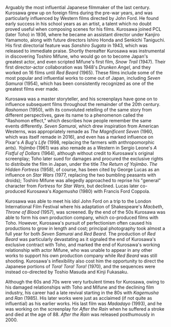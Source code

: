 <!-- Akira Kurosawa -->

Arguably the most influential Japanese filmmaker of the last century. Kurosawa grew up on foreign films during the pre-war years, and was particularly influenced by Western films directed by John Ford. He found early success in his school years as an artist, a talent which no doubt proved useful when composing scenes for his films. Kurosawa joined PCL (later Toho) in 1936, where he became an assistant director under Kanjiro Yamamoto, along with future directors Ishiro Honda and Senkichi Taniguchi. His first directorial feature was *Sanshiro Sugata* in 1943, which was released to immediate praise. Shortly thereafter Kurosawa was instrumental in discovering Toshiro Mifune, who would go on to become Japan's greatest actor, and even scripted Mifune's first film, *Snow Trail* (1947). Their first director-actor collaboration was 1948's *Drunken Angel*, and they worked on 16 films until *Red Beard* (1965). These films include some of the most popular and influential works to come out of Japan, including *Seven Samurai* (1954), which has been consistently recognized as one of the greatest films ever made.

Kurosawa was a master storyteller, and his screenplays have gone on to influence subsequent films throughout the remainder of the 20th century. *Rashomon* (1950), with its convoluted retelling of the same story from different perspectives, gave its name to a phenomenon called the "Rashomon effect," which describes how people remember the same events differently. *Seven Samurai*, which drew inspiration from American Westerns, was appropriately remade as *The Magnificent Seven* (1960, which was itself remade in 2016), and even has a marked influence on Pixar's *A Bug's Life* (1998, replacing the farmers with anthropomorphic ants). *Yojimbo* (1961) was also remade as a Western in Sergio Leone's *A Fistful of Dollars* (1964), although without credit to Kurosawa's original screenplay; Toho later sued for damages and procured the exclusive rights to distribute the film in Japan, under the title *The Return of Yojimbo*. *The Hidden Fortress* (1958), of course, has been cited by George Lucas as an influence on *Star Wars* (1977, replacing the two bumbling peasants with droids); Toshiro Mifune was allegedly approached to reprise his "general" character from *Fortress* for *Star Wars*, but declined. Lucas later co-produced Kurosawa's *Kagemusha* (1980) with Francis Ford Coppola.

Kurosawa was able to meet his idol John Ford on a trip to the London International Film Festival where his adaptation of Shakespeare's *Macbeth*, *Throne of Blood* (1957), was screened. By the end of the 50s Kurosawa was able to form his own production company, which co-produced films with Toho. However, Kurosawa's pursuit of perfectionism often caused his productions to grow in length and cost; principal photography took almost a full year for both *Seven Samurai* and *Red Beard*. The production of *Red Beard* was particularly devastating as it signaled the end of Kurosawa's exclusive contract with Toho, and marked the end of Kurosawa's working relationship with actor Mifune, who was unable to appear in any other works to support his own production company while *Red Beard* was still shooting. Kurosawa's inflexibility also cost him the opportunity to direct the Japanese portions of *Tora! Tora! Tora!* (1970), and the sequences were instead co-directed by Toshio Masuda and Kinji Fukasaku.

Although the 60s and 70s were very turbulent times for Kurosawa, owing to his damaged relationships with Toho and Mifune and the declining film industry, his career had a late revival starting in the 80s with *Kagemusha* and *Ran* (1985).  His later works were just as acclaimed (if not quite as influential) as his earlier works. His last film was *Madadayo* (1993), and he was working on the screenplay for *After the Rain* when he suffered a stroke and died at the age of 88. *After the Rain* was released posthumously in 2000.